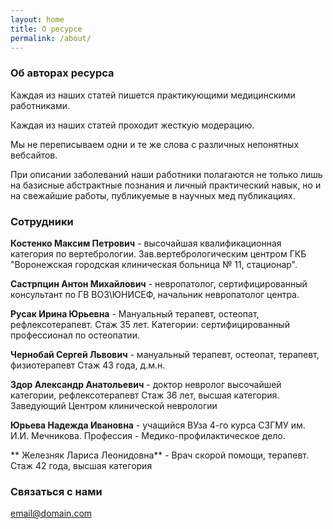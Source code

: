 ```yaml
---
layout: home
title: О ресурсе
permalink: /about/
---
```




### Об авторах ресурса

Каждая из наших статей пишется практикующими медицинскими работниками.

Каждая из наших статей проходит  жесткую модерацию. 

Мы не переписываем одни и те же слова с различных непонятных вебсайтов.

При описании заболеваний наши работники полагаются не только лишь  на базисные абстрактные познания и личный практический навык, но и на свежайшие работы, публикуемые в научных мед публикациях.

### Сотрудники

**Костенко Максим Петрович** - высочайшая квалификационная категория по вертебрологии.
 Зав.вертебрологическим центром ГКБ "Воронежская городская клиническая больница № 11, стационар".
 
**Састрпцин Антон Михайлович** - невропатолог, сертифицированный консультант по ГВ ВОЗ\ЮНИСЕФ, начальник невропатолог  центра.

**Русак Ирина Юрьевна** - Мануальный терапевт, остеопат, рефлексотерапевт. Стаж 35 лет. Категории: сертифицированный профессионал по остеопатии. 

**Чернобай Сергей Львович** - мануальный терапевт, остеопат, терапевт, физиотерапевт
Стаж 43 года, д.м.н.

**Здор Александр Анатольевич** -  доктор невролог высочайшей категории, рефлексотерапевт
Стаж 36 лет, высшая категория. Заведующий Центром клинической неврологии 

**Юрьева Надежда Ивановна** -  учащийся ВУза 4-го курса СЗГМУ им. И.И. Мечникова. Профессия - Медико-профилактическое дело.

**	Железняк Лариса Леонидовна** -  Врач скорой помощи, терапевт. Стаж 42 года, высшая категория

### Связаться с нами

[email@domain.com](mailto:email@domain.com)